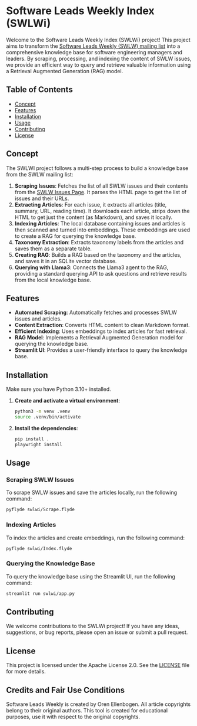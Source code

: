 # Software Leads Weekly Index (SWLWi)

Welcome to the Software Leads Weekly Index (SWLWi) project! This project aims to transform the [Software Leads Weekly (SWLW) mailing list](https://softwareleadweekly.com/) into a comprehensive knowledge base for software engineering managers and leaders. By scraping, processing, and indexing the content of SWLW issues, we provide an efficient way to query and retrieve valuable information using a Retrieval Augmented Generation (RAG) model.

## Table of Contents

- [Concept](#concept)
- [Features](#features)
- [Installation](#installation)
- [Usage](#usage)
- [Contributing](#contributing)
- [License](#license)

## Concept

The SWLWI project follows a multi-step process to build a knowledge base from the SWLW mailing list:

1. **Scraping Issues**: Fetches the list of all SWLW issues and their contents from the [SWLW Issues Page](https://softwareleadweekly.com/issues/). It parses the HTML page to get the list of issues and their URLs.
2. **Extracting Articles**: For each issue, it extracts all articles (title, summary, URL, reading time). It downloads each article, strips down the HTML to get just the content (as Markdown), and saves it locally.
3. **Indexing Articles**: The local database containing issues and articles is then scanned and turned into embeddings. These embeddings are used to create a RAG for querying the knowledge base.
4. **Taxonomy Extraction**: Extracts taxonomy labels from the articles and saves them as a separate table.
5. **Creating RAG**: Builds a RAG based on the taxonomy and the articles, and saves it in an SQLite vector database.
6. **Querying with Llama3**: Connects the Llama3 agent to the RAG, providing a standard querying API to ask questions and retrieve results from the local knowledge base.

## Features

- **Automated Scraping**: Automatically fetches and processes SWLW issues and articles.
- **Content Extraction**: Converts HTML content to clean Markdown format.
- **Efficient Indexing**: Uses embeddings to index articles for fast retrieval.
- **RAG Model**: Implements a Retrieval Augmented Generation model for querying the knowledge base.
- **Streamlit UI**: Provides a user-friendly interface to query the knowledge base.

## Installation

Make sure you have Python 3.10+ installed.

1. **Create and activate a virtual environment**:
    ```bash
    python3 -m venv .venv
    source .venv/bin/activate
    ```

2. **Install the dependencies**:
    ```bash
    pip install .
    playwright install
    ```

## Usage

### Scraping SWLW Issues

To scrape SWLW issues and save the articles locally, run the following command:

```bash
pyflyde swlwi/Scrape.flyde
```

### Indexing Articles

To index the articles and create embeddings, run the following command:

```bash
pyflyde swlwi/Index.flyde
```

### Querying the Knowledge Base

To query the knowledge base using the Streamlit UI, run the following command:

```bash
streamlit run swlwi/app.py
```

## Contributing

We welcome contributions to the SWLWi project! If you have any ideas, suggestions, or bug reports, please open an issue or submit a pull request.

## License

This project is licensed under the Apache License 2.0. See the [LICENSE](LICENSE) file for more details.

## Credits and Fair Use Conditions

Software Leads Weekly is created by Oren Ellenbogen. All article copyrights belong to their original authors. This tool is created for educational purposes, use it with respect to the original copyrights.
